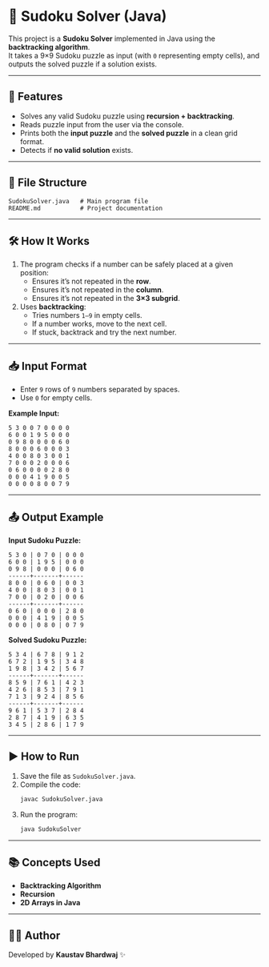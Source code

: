 # 🧩 Sudoku Solver (Java)

This project is a **Sudoku Solver** implemented in Java using the **backtracking algorithm**.  
It takes a 9×9 Sudoku puzzle as input (with `0` representing empty cells), and outputs the solved puzzle if a solution exists.

---

## 🚀 Features
- Solves any valid Sudoku puzzle using **recursion + backtracking**.
- Reads puzzle input from the user via the console.
- Prints both the **input puzzle** and the **solved puzzle** in a clean grid format.
- Detects if **no valid solution** exists.

---

## 📂 File Structure
```
SudokuSolver.java   # Main program file
README.md           # Project documentation
```

---

## 🛠️ How It Works
1. The program checks if a number can be safely placed at a given position:
   - Ensures it’s not repeated in the **row**.
   - Ensures it’s not repeated in the **column**.
   - Ensures it’s not repeated in the **3×3 subgrid**.
2. Uses **backtracking**:
   - Tries numbers `1–9` in empty cells.
   - If a number works, move to the next cell.
   - If stuck, backtrack and try the next number.

---

## 📥 Input Format
- Enter `9` rows of `9` numbers separated by spaces.
- Use `0` for empty cells.  

**Example Input:**
```
5 3 0 0 7 0 0 0 0
6 0 0 1 9 5 0 0 0
0 9 8 0 0 0 0 6 0
8 0 0 0 6 0 0 0 3
4 0 0 8 0 3 0 0 1
7 0 0 0 2 0 0 0 6
0 6 0 0 0 0 2 8 0
0 0 0 4 1 9 0 0 5
0 0 0 0 8 0 0 7 9
```

---

## 📤 Output Example

**Input Sudoku Puzzle:**
```
5 3 0 | 0 7 0 | 0 0 0 
6 0 0 | 1 9 5 | 0 0 0 
0 9 8 | 0 0 0 | 0 6 0 
------+-------+------
8 0 0 | 0 6 0 | 0 0 3 
4 0 0 | 8 0 3 | 0 0 1 
7 0 0 | 0 2 0 | 0 0 6 
------+-------+------
0 6 0 | 0 0 0 | 2 8 0 
0 0 0 | 4 1 9 | 0 0 5 
0 0 0 | 0 8 0 | 0 7 9 
```

**Solved Sudoku Puzzle:**
```
5 3 4 | 6 7 8 | 9 1 2 
6 7 2 | 1 9 5 | 3 4 8 
1 9 8 | 3 4 2 | 5 6 7 
------+-------+------
8 5 9 | 7 6 1 | 4 2 3 
4 2 6 | 8 5 3 | 7 9 1 
7 1 3 | 9 2 4 | 8 5 6 
------+-------+------
9 6 1 | 5 3 7 | 2 8 4 
2 8 7 | 4 1 9 | 6 3 5 
3 4 5 | 2 8 6 | 1 7 9 
```

---

## ▶️ How to Run
1. Save the file as `SudokuSolver.java`.
2. Compile the code:
   ```bash
   javac SudokuSolver.java
   ```
3. Run the program:
   ```bash
   java SudokuSolver
   ```

---

## 📚 Concepts Used
- **Backtracking Algorithm**
- **Recursion**
- **2D Arrays in Java**

---

## 🧑‍💻 Author
Developed by **Kaustav Bhardwaj** ✨
